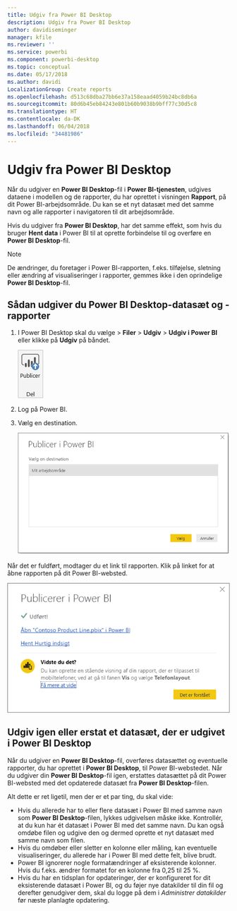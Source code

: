 ```yaml
---
title: Udgiv fra Power BI Desktop
description: Udgiv fra Power BI Desktop
author: davidiseminger
manager: kfile
ms.reviewer: ''
ms.service: powerbi
ms.component: powerbi-desktop
ms.topic: conceptual
ms.date: 05/17/2018
ms.author: davidi
LocalizationGroup: Create reports
ms.openlocfilehash: d513c68dba27bb6e37a158eaad4059b24bc8db6a
ms.sourcegitcommit: 80d6b45eb84243e801b60b9038b9bff77c30d5c8
ms.translationtype: HT
ms.contentlocale: da-DK
ms.lasthandoff: 06/04/2018
ms.locfileid: "34481986"
---
```

# <a name="publish-from-power-bi-desktop"></a>Udgiv fra Power BI Desktop
Når du udgiver en **Power BI Desktop**-fil i **Power BI-tjenesten**, udgives dataene i modellen og de rapporter, du har oprettet i visningen **Rapport**, på dit Power BI-arbejdsområde. Du kan se et nyt datasæt med det samme navn og alle rapporter i navigatoren til dit arbejdsområde.

Hvis du udgiver fra **Power BI Desktop**, har det samme effekt, som hvis du bruger **Hent data** i Power BI til at oprette forbindelse til og overføre en **Power BI Desktop**-fil.

> [!NOTE]
> De ændringer, du foretager i Power BI-rapporten, f.eks. tilføjelse, sletning eller ændring af visualiseringer i rapporter, gemmes ikke i den oprindelige **Power BI Desktop**-fil.
> 
> 

## <a name="to-publish-a-power-bi-desktop-dataset-and-reports"></a>Sådan udgiver du Power BI Desktop-datasæt og -rapporter
1. I Power BI Desktop skal du vælge \> **Filer** \> **Udgiv** \> **Udgiv i Power BI** eller klikke på **Udgiv** på båndet.  

   ![Knappen Publicer](media/desktop-upload-desktop-files/pbid_publish_publishbutton.png)

2. Log på Power BI.
3. Vælg en destination.

   ![Vælg en destination til publicering](media/desktop-upload-desktop-files/pbid_publish_select_destination.png)

Når det er fuldført, modtager du et link til rapporten. Klik på linket for at åbne rapporten på dit Power BI-websted.

![Dialogboks for fuldført publicering](media/desktop-upload-desktop-files/pbid_publish_success.png)

## <a name="re-publish-or-replace-a-dataset-published-from-power-bi-desktop"></a>Udgiv igen eller erstat et datasæt, der er udgivet i Power BI Desktop
Når du udgiver en **Power BI Desktop**-fil, overføres datasættet og eventuelle rapporter, du har oprettet i **Power BI Desktop**, til Power BI-webstedet. Når du udgiver din **Power BI Desktop**-fil igen, erstattes datasættet på dit Power BI-websted med det opdaterede datasæt fra **Power BI Desktop**-filen.

Alt dette er ret ligetil, men der er et par ting, du skal vide:

* Hvis du allerede har to eller flere datasæt i Power BI med samme navn som **Power BI Desktop**-filen, lykkes udgivelsen måske ikke. Kontrollér, at du kun har ét datasæt i Power BI med det samme navn. Du kan også omdøbe filen og udgive den og dermed oprette et nyt datasæt med samme navn som filen.
* Hvis du omdøber eller sletter en kolonne eller måling, kan eventuelle visualiseringer, du allerede har i Power BI med dette felt, blive brudt. 
* Power BI ignorerer nogle formatændringer af eksisterende kolonner. Hvis du f.eks. ændrer formatet for en kolonne fra 0,25 til 25 %.
* Hvis du har en tidsplan for opdateringer, der er konfigureret for dit eksisterende datasæt i Power BI, og du føjer nye datakilder til din fil og derefter genudgiver dem, skal du logge på dem i *Administrer datakilder* før næste planlagte opdatering.

